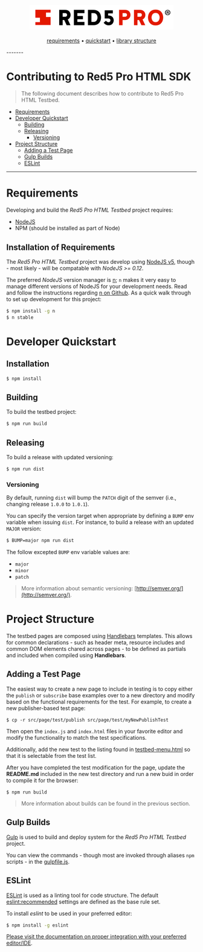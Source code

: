<h3 align="center">
  <img src="assets/red5pro_logo.png" alt="Red5 Pro Logo" />
</h3>
<p align="center">
  <a href="#requirements">requirements</a> &bull;
  <a href="#developer-quickstart">quickstart</a> &bull;
  <a href="#library-structure">library structure</a>
</p>
-------

# Contributing to Red5 Pro HTML SDK
> The following document describes how to contribute to Red5 Pro HTML Testbed.

* [Requirements](#requirements)
* [Developer Quickstart](#developer-quickstart)
  * [Building](#building)
  * [Releasing](#releasing)
    * [Versioning](#versioning)
* [Project Structure](#project-structure)
  * [Adding a Test Page](#adding-a-test-page)
  * [Gulp Builds](#gulp-builds)
  * [ESLint](#eslint)

---

# Requirements
Developing and build the *Red5 Pro HTML Testbed* project requires:

* [NodeJS](https://nodejs.org/en/)
* NPM (should be installed as part of Node)

## Installation of Requirements
The *Red5 Pro HTML Testbed* project was develop using [NodeJS v5](https://nodejs.org/en/blog/release/v5.0.0/), though - most likely - will be compatable with *NodeJS >= 0.12*.

The preferred *NodeJS* version manager is [n](https://github.com/tj/n); `n` makes it very easy to manage different versions of NodeJS for your development needs. Read and follow the instructions regarding [n on Github](https://github.com/tj/n). As a quick walk through to set up development for this project:

```sh
$ npm install -g n
$ n stable
```

# Developer Quickstart

## Installation
```sh
$ npm install
```

## Building
To build the testbed project:

```sh
$ npm run build
```

## Releasing
To build a release with updated versioning:

```sh
$ npm run dist
```

### Versioning
By default, running `dist` will bump the `PATCH` digit of the semver (i.e., changing release `1.0.0` to `1.0.1`).

You can specify the version target when appropriate by defining a `BUMP` env variable when issuing `dist`. For instance, to build a release with an updated `MAJOR` version:

```sh
$ BUMP=major npm run dist
```

The follow excepted `BUMP` env variable values are:

* `major`
* `minor`
* `patch`

> More information about semantic versioning: [http://semver.org/](http://semver.org/).

# Project Structure
The testbed pages are composed using [Handlebars](http://handlebarsjs.com/) templates. This allows for common declarations - such as header meta, resource includes and common DOM elements chared across pages - to be defined as partials and included when compiled using **Handlebars**.

## Adding a Test Page
The easiest way to create a new page to include in testing is to copy either the `publish` or `subscribe` base examples over to a new directory and modify based on the functional requirements for the test. For example, to create a new publisher-based test page:

```
$ cp -r src/page/test/publish src/page/test/myNewPublishTest
```

Then open the `index.js` and `index.html` files in your favorite editor and modify the functionality to match the test specifications.

Additionally, add the new test to the listing found in [testbed-menu.html](testbed-menu.html) so that it is selectable from the test list.

After you have completed the test modification for the page, update the **README.md** included in the new test directory and run a new buid in order to compile it for the browser:

```
$ npm run build
```

> More information about builds can be found in the previous section.

## Gulp Builds
[Gulp](http://gulpjs.com/) is used to build and deploy system for the *Red5 Pro HTML Testbed* project.

You can view the commands - though most are invoked through aliases `npm` scripts - in the [gulpfile.js](gulpfile.js).

## ESLint
[ESLint](http://eslint.org/) is used as a linting tool for code structure. The default [eslint:recommended](http://eslint.org/docs/user-guide/migrating-to-1.0.0) settings are defined as the base rule set.

To install *eslint* to be used in your preferred editor:

```sh
$ npm install -g eslint
```

[Please visit the documentation on proper integration with your preferred editor/IDE](http://eslint.org/docs/user-guide/integrations).
